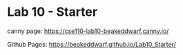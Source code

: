 # Lab 10 - Starter
canny page: https://cse110-lab10-beakeddwarf.canny.io/

Github Pages: https://beakeddwarf.github.io/Lab10_Starter/
